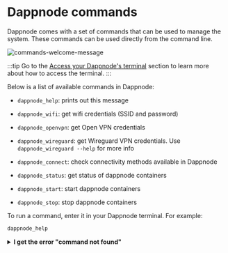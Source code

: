 # Dappnode commands

Dappnode comes with a set of commands that can be used to manage the system. These commands can be used directly from the command line.

![commands-welcome-message](/img/commands_welcome_message.png)

:::tip
Go to the [Access your Dappnode's terminal](/docs/user/access-your-dappnode/terminal) section to learn more about how to access the terminal.
:::

Below is a list of available commands in Dappnode:

- `dappnode_help`: prints out this message

- `dappnode_wifi`: get wifi credentials (SSID and password)

- `dappnode_openvpn`: get Open VPN credentials

- `dappnode_wireguard`: get Wireguard VPN credentials. Use `dappnode_wireguard --help` for more info

- `dappnode_connect`: check connectivity methods available in Dappnode

- `dappnode_status`: get status of dappnode containers

- `dappnode_start`: start dappnode containers

- `dappnode_stop`: stop dappnode containers

To run a command, enter it in your Dappnode terminal. For example:

```bash
dappnode_help
```

<details>
  <summary><b>I get the error "command not found"</b></summary>
  
If you get the error `command not found` when trying to execute a dappnode command, it means that the command is not available in your system. You need to load the dappnode profile as follows:

```bash
source /usr/src/dappnode/DNCORE/.dappnode_profile
```

</details>
